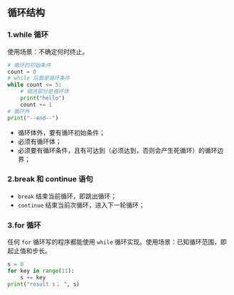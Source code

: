 ## 循环结构

### 1.while 循环

使用场景：不确定何时终止。

```python
# 循环的初始条件
count = 0
# while 后面是循环条件
while count <= 5:
    # 缩进部分是循环体
    print("hello")
    count += 1
# 循环外
print("--end--")
```

- 循环体外，要有循环初始条件；
- 必须有循环体；
- 必须要有循环条件，且有可达到（必须达到，否则会产生死循环）的循环边界；

### 2.break 和 continue 语句

- `break` 结束当前循环，即跳出循环；
- `continue` 结束当前次循环，进入下一轮循环；

### 3.for 循环

任何 `for` 循环写的程序都能使用 `while` 循环实现。使用场景：已知循环范围，即起止值和步长。

```python
s = 0
for key in range(11):
    s += key
print("result s； ", s)
```

